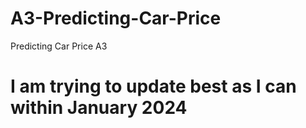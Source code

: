 # A3-Predicting-Car-Price
Predicting Car Price A3

# I am trying to update best as I can within January 2024
